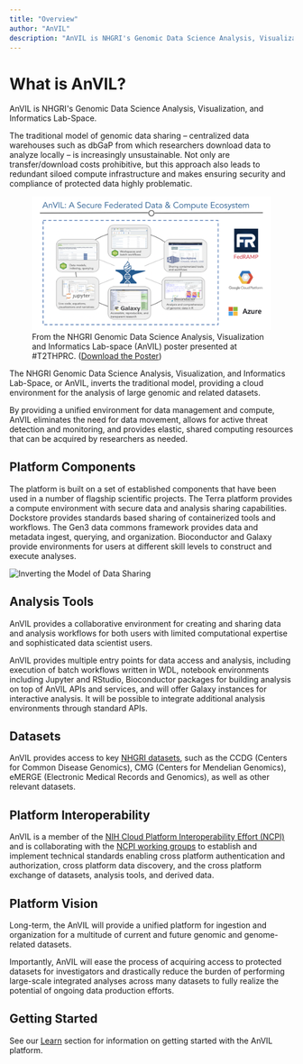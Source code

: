 ```yaml
---
title: "Overview"
author: "AnVIL"
description: "AnVIL is NHGRI's Genomic Data Science Analysis, Visualization, and Informatics Lab-Space."
---
```


# What is AnVIL?

<hero>AnVIL is NHGRI's Genomic Data Science Analysis, Visualization, and Informatics Lab-Space.</hero>

The traditional model of genomic data sharing – centralized data warehouses such as dbGaP from which researchers download data to analyze locally – is increasingly unsustainable. Not only are transfer/download costs prohibitive, but this approach also leads to redundant siloed compute infrastructure and makes ensuring security and compliance of protected data highly problematic.

<figure>
<img src="./_images/overview.png" alt="Overview of AnVIL"/>
<figure-caption>From the NHGRI Genomic Data Science Analysis, Visualization and Informatics Lab-space (AnVIL) poster presented at <external-link link="https://twitter.com/hashtag/T2THPRC">#T2THPRC</external-link>. (<a href="./_files/2020.09.21.T2T.HRPC.AnVIL-Poster-wide.pdf" download>Download the Poster</a>)</figure-caption>
</figure>

The NHGRI Genomic Data Science Analysis, Visualization, and Informatics Lab-Space, or AnVIL, inverts the traditional model, providing a cloud environment for the analysis of large genomic and related datasets.

By providing a unified environment for data management and compute, AnVIL eliminates the need for data movement, allows for active threat detection and monitoring, and provides elastic, shared computing resources that can be acquired by researchers as needed.

## Platform Components

The platform is built on a set of established components that have been used in a number of flagship scientific projects. The Terra platform provides a compute environment with secure data and analysis sharing capabilities. Dockstore provides standards based sharing of containerized tools and workflows. The Gen3 data commons framework provides data and metadata ingest, querying, and organization. Bioconductor and Galaxy provide environments for users at different skill levels to construct and execute analyses.

![Inverting the Model of Data Sharing](./_images/anvil-overview.png)

<Platforms></Platforms>

## Analysis Tools

AnVIL provides a collaborative environment for creating and sharing data and analysis workflows for both users with limited computational expertise and sophisticated data scientist users. 

AnVIL provides multiple entry points for data access and analysis, including execution of batch workflows written in WDL, notebook environments including Jupyter and RStudio, Bioconductor packages for building analysis on top of AnVIL APIs and services, and will offer Galaxy instances for interactive analysis. It will be possible to integrate additional analysis environments through standard APIs.

<Tools current></Tools>

<Tools coming></Tools>

## Datasets

AnVIL provides access to key [NHGRI datasets](/data), such as the CCDG (Centers for Common Disease Genomics), CMG (Centers for Mendelian Genomics), eMERGE (Electronic Medical Records and Genomics), as well as other relevant datasets.

## Platform Interoperability

AnVIL is a member of the [NIH Cloud Platform Interoperability Effort (NCPI)](/ncpi) and is collaborating with the [NCPI working groups](/ncpi/working-groups) to establish and implement technical standards enabling cross platform authentication and authorization, cross platform data discovery, and the cross platform exchange of datasets, analysis tools, and derived data.

## Platform Vision

Long-term, the AnVIL will provide a unified platform for ingestion and organization for a multitude of current and future genomic and genome-related datasets. 

Importantly, AnVIL will ease the process of acquiring access to protected datasets for investigators and drastically reduce the burden of performing large-scale integrated analyses across many datasets to fully realize the potential of ongoing data production efforts.

## Getting Started

See our [Learn](/learn) section for information on getting started with the AnVIL platform.
